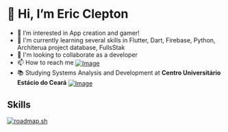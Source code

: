
<div>
<h1>👋 Hi, I’m Eric Clepton</h1>
<ul>
<li>👀 I’m interested in App creation and gamer!</li>
<li>🌱 I'm currently learning several skills in Flutter, Dart, Firebase, Python, Architerua project database, FullsStak
</li>
<li>💞️ I'm looking to collaborate as a developer</li>
<li>📫 How to reach me <a href="https://www.linkedin.com/in/ericclepton/"> <img align="center"alt="Image" height="auto" width="auto" src="https://img.shields.io/badge/LinkedIn-0077B5?style=for-the-badge&logo=linkedin&logoColor=white"/></a></li>
<li>📚 Studying Systems Analysis and Development at <strong>Centro Universitário Estácio do Ceará</strong> <a href="https://estacio.br/"> <img align="center"alt="Image" height="auto" width="auto" src="https://portal.estacio.br/img/logo-estacio-horizontal.png"/></a>

 </li>
</ul>
</div>

<!--- 
<li>📄 Curriculum <a href="https://ericcleptonsilva.notion.site/b3dcc711525e4d0cad2dbae0611b3dc8"><img align="center"alt="Image" height="auto" width="auto"  src="https://img.shields.io/badge/Curriculum-Aqui-blue" /></a></li>


![uncached image](http://www.plantuml.com/plantuml/proxy?cache=no&src=https://raw.githubusercontent.com/ericcleptonsilva/ericcleptonsilva/main/src/Skills/skills.puml)
---->
## Skills
<!---
[![ericcleptonsilva's wakatime stats](https://github-readme-stats-profile-eric.vercel.app/api/wakatime?username=ericcleptonsilva&layout=compact)](https://github.com/ericcleptonsilva/github-readme-stats)
--->
[![roadmap.sh](https://api.roadmap.sh/v1-badge/tall/6459b4e1f3d9ecfa51d817e5?variant=dark)](https://roadmap.sh)


